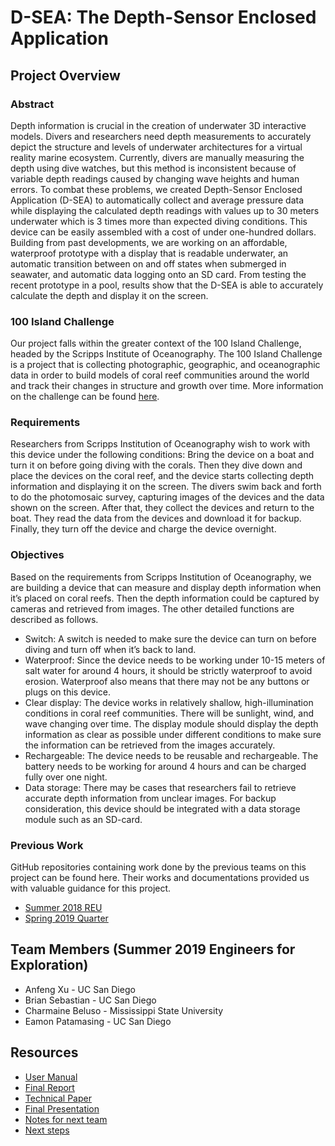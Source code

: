 # D-SEA: The Depth-Sensor Enclosed Application
## Project Overview
### Abstract
Depth information is crucial in the creation of underwater 3D interactive models. Divers and researchers need depth measurements to accurately depict the structure and levels of underwater architectures for a virtual reality marine ecosystem. Currently, divers are manually measuring the depth using dive watches, but this method is inconsistent because of variable depth readings caused by changing wave heights and human errors.  To combat these problems, we created Depth-Sensor Enclosed Application (D-SEA) to automatically collect and average pressure data while displaying the calculated depth readings with values up to 30 meters underwater which is 3 times more than expected diving conditions. This device can be easily assembled with a cost of under one-hundred dollars.  Building from past developments, we are working on an affordable, waterproof prototype with a display that is readable underwater, an automatic transition between on and off states when submerged in seawater, and automatic data logging onto an SD card. From testing the recent prototype in a pool, results show that the D-SEA is able to accurately calculate the depth and display it on the screen.

### 100 Island Challenge
Our project falls within the greater context of the 100 Island Challenge, headed by the Scripps Institute of Oceanography. The 100 Island Challenge is a project that is collecting photographic, geographic, and oceanographic data in order to build models of coral reef communities around the world and track their changes in structure and growth over time. More information on the challenge can be found [here](http://100islandchallenge.org/).

### Requirements
Researchers from Scripps Institution of Oceanography wish to work with this device under the following conditions: Bring the device on a boat and turn it on before going diving with the corals. Then they dive down and place the devices on the coral reef, and the device starts collecting depth information and displaying it on the screen. The divers swim back and forth to do the photomosaic survey, capturing images of the devices and the data shown on the screen. After that, they collect the devices and return to the boat. They read the data from the devices and download it for backup. Finally, they turn off the device and charge the device overnight.

### Objectives
Based on the requirements from Scripps Institution of Oceanography, we are building a device that can measure and display depth information when it’s placed on coral reefs. Then the depth information could be captured by cameras and retrieved from images. The other detailed functions are described as follows.
* Switch: A switch is needed to make sure the device can turn on before diving and turn off when it’s back to land. 
* Waterproof: Since the device needs to be working under 10-15 meters of salt water for around 4 hours, it should be strictly waterproof to avoid erosion. Waterproof also means that there may not be any buttons or plugs on this device.
* Clear display: The device works in relatively shallow, high-illumination conditions in coral reef communities. There will be sunlight, wind, and wave changing over time. The display module should display the depth information as clear as possible under different conditions to make sure the information can be retrieved from the images accurately.
* Rechargeable: The device needs to be reusable and rechargeable. The battery needs to be working for around 4 hours and can be charged fully over one night.
* Data storage: There may be cases that researchers fail to retrieve accurate depth information from unclear images. For backup consideration, this device should be integrated with a data storage module such as an SD-card.


### Previous Work
GitHub repositories containing work done by the previous teams on this project can be found here. Their works and documentations provided us with valuable guidance for this project.
* [Summer 2018 REU](https://github.com/UCSD-E4E/coral-reef-mapping)
* [Spring 2019 Quarter](https://github.com/ChenLR/SIT)


## Team Members (Summer 2019 Engineers for Exploration)
* Anfeng Xu - UC San Diego
* Brian Sebastian - UC San Diego
* Charmaine Beluso - Mississippi State University
* Eamon Patamasing - UC San Diego

## Resources
* [User Manual](https://docs.google.com/document/d/1ufcVEwToTL347TIJa8BTdMBOQnbh-Dc6tYHnt09aWhc/edit?usp=sharing)
* [Final Report](https://docs.google.com/document/d/1GHIrqxifWv97SIiYkwtMFNrA6XIQ8vvvFCd0-GAbfDE/edit?usp=sharing)
* [Technical Paper]()
* [Final Presentation](https://docs.google.com/presentation/d/16IRXAvVATnhi6VliVaiazFm-Qb-JAyPtN_WVCFj1rOY/edit#slide=id.g3feb1946b7_17_0)
* [Notes for next team](https://docs.google.com/document/d/1U75X6sHqDsNa_K2ptZNxjGdgGvhvemMbGUb-xTKog6w/edit?usp=sharing)
* [Next steps](https://docs.google.com/document/d/1MVm5gGPROugtsDwmIqsRltZwrWXT1dNbkipjWg4ARCg/edit?usp=sharing)
